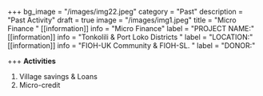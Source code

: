 +++
bg_image = "/images/img22.jpeg"
category = "Past"
description = "Past Activity"
draft = true
image = "/images/img1.jpeg"
title = "Micro Finance "
[[information]]
info = "Micro Finance"
label = "PROJECT NAME:"
[[information]]
info = "Tonkolili & Port Loko  Districts "
label = "LOCATION:"
[[information]]
info = "FIOH-UK  Community & FIOH-SL. "
label = "DONOR:"

+++
**Activities**

1. Village savings & Loans
2. Micro-credit